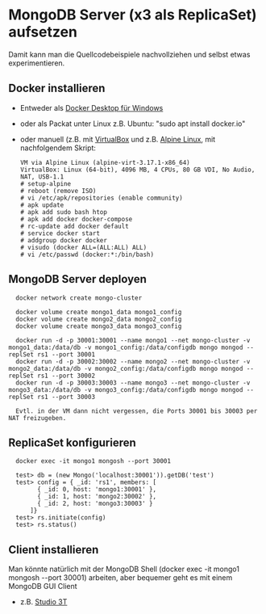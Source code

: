 # MongoDB Server (x3 als ReplicaSet) aufsetzen

Damit kann man die Quellcodebeispiele nachvollziehen und selbst etwas experimentieren.

## Docker installieren
- Entweder als [Docker Desktop für Windows](https://www.docker.com/products/docker-desktop/)
- oder als Packat unter Linux z.B. Ubuntu: "sudo apt install docker.io"
- oder manuell (z.B. mit [VirtualBox](https://www.virtualbox.org/) und z.B. [Alpine Linux](https://www.alpinelinux.org/downloads/), mit nachfolgendem Skript:

      VM via Alpine Linux (alpine-virt-3.17.1-x86_64)
      VirtualBox: Linux (64-bit), 4096 MB, 4 CPUs, 80 GB VDI, No Audio, NAT, USB-1.1
      # setup-alpine
      # reboot (remove ISO)
      # vi /etc/apk/repositories (enable community)
      # apk update
      # apk add sudo bash htop
      # apk add docker docker-compose
      # rc-update add docker default
      # service docker start
      # addgroup docker docker
      # visudo (docker ALL=(ALL:ALL) ALL)
      # vi /etc/passwd (docker:*:/bin/bash)


## MongoDB Server deployen

      docker network create mongo-cluster
      
      docker volume create mongo1_data mongo1_config
      docker volume create mongo2_data mongo2_config
      docker volume create mongo3_data mongo3_config
      
      docker run -d -p 30001:30001 --name mongo1 --net mongo-cluster -v mongo1_data:/data/db -v mongo1_config:/data/configdb mongo mongod --replSet rs1 --port 30001
      docker run -d -p 30002:30002 --name mongo2 --net mongo-cluster -v mongo2_data:/data/db -v mongo2_config:/data/configdb mongo mongod --replSet rs1 --port 30002
      docker run -d -p 30003:30003 --name mongo3 --net mongo-cluster -v mongo3_data:/data/db -v mongo3_config:/data/configdb mongo mongod --replSet rs1 --port 30003
      
      Evtl. in der VM dann nicht vergessen, die Ports 30001 bis 30003 per NAT freizugeben.


## ReplicaSet konfigurieren

      docker exec -it mongo1 mongosh --port 30001

      test> db = (new Mongo('localhost:30001')).getDB('test')
      test> config = { _id: 'rs1', members: [
            { _id: 0, host: 'mongo1:30001' },
            { _id: 1, host: 'mongo2:30002' },
            { _id: 2, host: 'mongo3:30003' }
          ]}
      test> rs.initiate(config)
      test> rs.status()

## Client installieren

Man könnte natürlich mit der MongoDB Shell (docker exec -it mongo1 mongosh --port 30001) arbeiten, aber bequemer geht es mit einem MongoDB GUI Client

- z.B. [Studio 3T](https://studio3t.com/)
